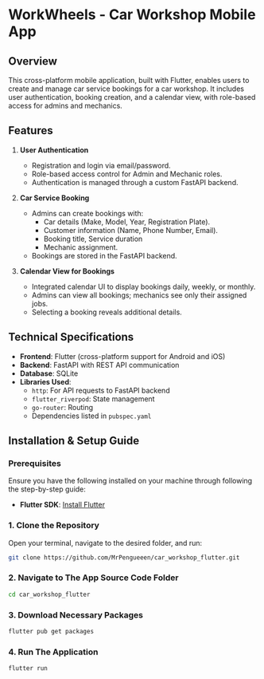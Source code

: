 
# WorkWheels - Car Workshop Mobile App

## Overview
This cross-platform mobile application, built with Flutter, enables users to create and manage car service bookings for a car workshop. It includes user authentication, booking creation, and a calendar view, with role-based access for admins and mechanics.

## Features
1. **User Authentication**
   - Registration and login via email/password.
   - Role-based access control for Admin and Mechanic roles.
   - Authentication is managed through a custom FastAPI backend.

2. **Car Service Booking**
   - Admins can create bookings with:
     - Car details (Make, Model, Year, Registration Plate).
     - Customer information (Name, Phone Number, Email).
     - Booking title, Service duration
     - Mechanic assignment.
   - Bookings are stored in the FastAPI backend.

3. **Calendar View for Bookings**
   - Integrated calendar UI to display bookings daily, weekly, or monthly.
   - Admins can view all bookings; mechanics see only their assigned jobs.
   - Selecting a booking reveals additional details.

## Technical Specifications
- **Frontend**: Flutter (cross-platform support for Android and iOS)
- **Backend**: FastAPI with REST API communication
- **Database**: SQLite
- **Libraries Used**:
  - `http`: For API requests to FastAPI backend
  - `flutter_riverpod`: State management
  - `go-router`: Routing
  - Dependencies listed in `pubspec.yaml`

## Installation & Setup Guide

### Prerequisites
Ensure you have the following installed on your machine through following the step-by-step guide:
- **Flutter SDK**: [Install Flutter](https://flutter.dev/docs/get-started/install)

### 1. Clone the Repository
Open your terminal, navigate to the desired folder, and run:
```bash
git clone https://github.com/MrPengueeen/car_workshop_flutter.git
```
### 2. Navigate to The App Source Code Folder
```bash
cd car_workshop_flutter
```
### 3. Download Necessary Packages
```bash
flutter pub get packages
```
### 4. Run The Application
```bash
flutter run
```